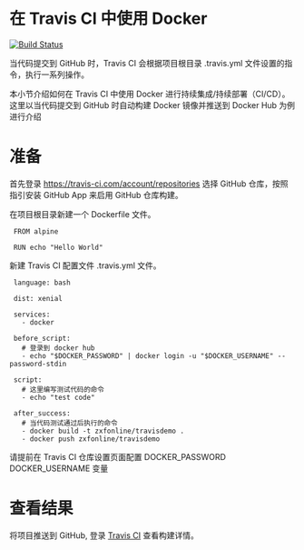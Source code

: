 # 在 Travis CI 中使用 Docker
[![Build Status](https://travis-ci.com/zxfonline/TravisDemo.svg)](https://travis-ci.com/zxfonline/TravisDemo)

当代码提交到 GitHub 时，Travis CI 会根据项目根目录 .travis.yml 文件设置的指令，执行一系列操作。

本小节介绍如何在 Travis CI 中使用 Docker 进行持续集成/持续部署（CI/CD）。这里以当代码提交到 GitHub 时自动构建 Docker 镜像并推送到 Docker Hub 为例进行介绍

# 准备
首先登录 https://travis-ci.com/account/repositories 选择 GitHub 仓库，按照指引安装 GitHub App 来启用 GitHub 仓库构建。

在项目根目录新建一个 Dockerfile 文件。

     FROM alpine

     RUN echo "Hello World"

新建 Travis CI 配置文件 .travis.yml 文件。

     language: bash

     dist: xenial

     services:
       - docker

     before_script:
       # 登录到 docker hub
       - echo "$DOCKER_PASSWORD" | docker login -u "$DOCKER_USERNAME" --password-stdin

     script:
       # 这里编写测试代码的命令
       - echo "test code"

     after_success:
       # 当代码测试通过后执行的命令
       - docker build -t zxfonline/travisdemo .
       - docker push zxfonline/travisdemo

请提前在 Travis CI 仓库设置页面配置 DOCKER_PASSWORD DOCKER_USERNAME 变量

# 查看结果
将项目推送到 GitHub, 登录 [Travis CI](https://travis-ci.com/) 查看构建详情。
